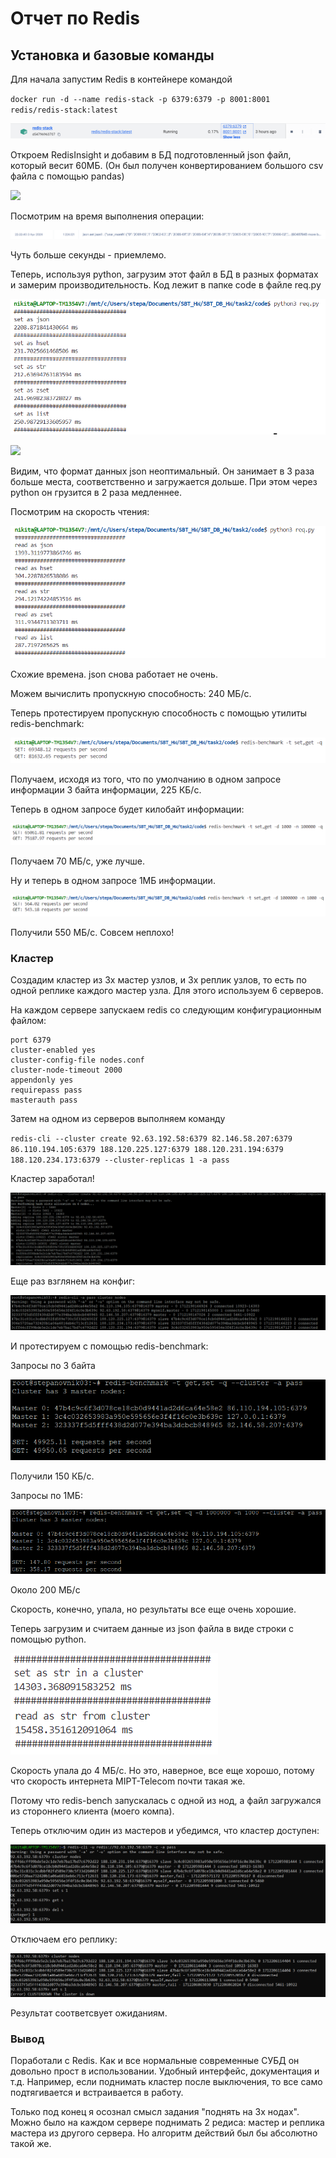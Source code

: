# Отчет по Redis
## Установка и базовые команды

Для начала запустим Redis в контейнере командой

`docker run -d --name redis-stack -p 6379:6379 -p 8001:8001 redis/redis-stack:latest`

![](img/docker.png)

Откроем RedisInsight и добавим в БД подготовленный json файл, который весит 60МБ. (Он был получен конвертированием большого csv файла с помощью pandas)

![](img/load_json_insight.png)

Посмотрим на время выполнения операции:

![](img/time_json_insight.png)

Чуть больше секунды - приемлемо.

Теперь, используя python, загрузим этот файл в БД в разных форматах и замерим производительность. Код лежит в папке code в файле req.py

![](img/set_times.png)

![](img/show_data.png)

Видим, что формат данных json неоптимальный. Он занимает в 3 раза больше места, соответственно и загружается дольше. При этом через python он грузится в 2 раза медленнее.

Посмотрим на скорость чтения:

![](img/read_times.png)

Схожие времена. json снова работает не очень.

Можем вычислить пропускную способность: 240 МБ/с.


Теперь протестируем пропускную способность с помощью утилиты redis-benchmark:

![](img/3bytes_bench.png)

Получаем, исходя из того, что по умолчанию в одном запросе информации 3 байта информации, 225 КБ/с.

Теперь в одном запросе будет килобайт информации:

![](img/1KB_bench.png)

Получаем 70 МБ/с, уже лучше.

Ну и теперь в одном запросе 1МБ информации.

![](img/1MB_bench.png)

Получили 550 МБ/с. Совсем неплохо!

### Кластер

Создадим кластер из 3х мастер узлов, и 3х реплик узлов, то есть по одной реплике каждого мастер узла. Для этого используем 6 серверов.

На каждом сервере запускаем redis со следующим конфигурационным файлом:
```
port 6379
cluster-enabled yes
cluster-config-file nodes.conf
cluster-node-timeout 2000
appendonly yes
requirepass pass
masterauth pass
```

Затем на одном из серверов выполняем команду

`redis-cli --cluster create 92.63.192.58:6379 82.146.58.207:6379 86.110.194.105:6379 188.120.225.127:6379 188.120.231.194:6379 188.120.234.173:6379 --cluster-replicas 1 -a pass`

Кластер заработал!

![](img/create_cluster.png)

Еще раз взглянем на конфиг:

![](img/config_cluster.png)

И протестируем с помощью redis-benchmark:

Запросы по 3 байта

![](img/3_bytes_cluster_bench.png)

Получили 150 КБ/с.

Запросы по 1МБ:

![](img/1MB_cluster_bench.png)

Около 200 МБ/с

Скорость, конечно, упала, но результаты все еще очень хорошие.

Теперь загрузим и считаем данные из json файла в виде строки с помощью python.

![](img/read_write_in_cluster.png)

Скорость упала до 4 МБ/с. Но это, наверное, все еще хорошо, потому что скорость интернета MIPT-Telecom почти такая же.

Потому что redis-bench запускалась с одной из нод, а файл загружался из стороннего клиента (моего компа).

Теперь отключим один из мастеров и убедимся, что кластер доступен:

![](img/fail_one_master.png)

Отключаем его реплику:

![](img/fail_cluster.png)

Результат соответсвует ожиданиям.

### Вывод
Поработали с Redis. Как и все нормальные современные СУБД он довольно прост в использовании. Удобный интерфейс, документация и т.д. Например, если поднимать кластер после выключения, то все само подтягивается и встраивается в работу.

Только под конец я осознал смысл задания "поднять на 3х нодах". Можно было на каждом сервере поднимать 2 редиса: мастер и реплика мастера из другого сервера. Но алгоритм действий был бы абсолютно такой же.
